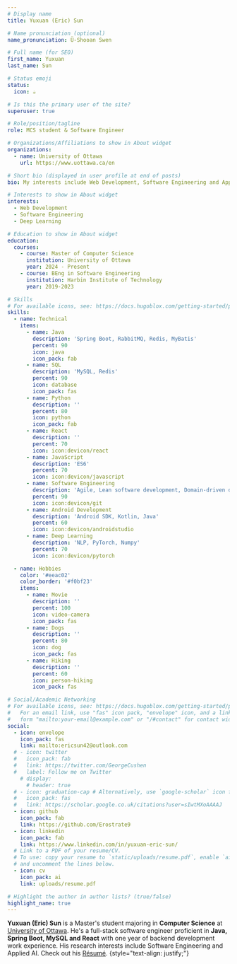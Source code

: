 ```yaml
---
# Display name
title: Yuxuan (Eric) Sun

# Name pronunciation (optional)
name_pronunciation: Ü-Shooan Swen

# Full name (for SEO)
first_name: Yuxuan
last_name: Sun

# Status emoji
status:
  icon: ☕️

# Is this the primary user of the site?
superuser: true

# Role/position/tagline
role: MCS student & Software Engineer

# Organizations/Affiliations to show in About widget
organizations:
  - name: University of Ottawa
    url: https://www.uottawa.ca/en

# Short bio (displayed in user profile at end of posts)
bio: My interests include Web Development, Software Engineering and Applied AI.

# Interests to show in About widget
interests:
  - Web Development
  - Software Engineering
  - Deep Learning

# Education to show in About widget
education:
  courses:
    - course: Master of Computer Science
      institution: University of Ottawa
      year: 2024 - Present
    - course: BEng in Software Engineering
      institution: Harbin Institute of Technology
      year: 2019-2023

# Skills
# For available icons, see: https://docs.hugoblox.com/getting-started/page-builder/#icons
skills:
  - name: Technical
    items:
      - name: Java
        description: 'Spring Boot, RabbitMQ, Redis, MyBatis'
        percent: 90
        icon: java
        icon_pack: fab
      - name: SQL
        description: 'MySQL, Redis'
        percent: 90
        icon: database
        icon_pack: fas
      - name: Python
        description: ''
        percent: 80
        icon: python
        icon_pack: fab
      - name: React
        description: ''
        percent: 70
        icon: icon:devicon/react
      - name: JavaScript
        description: 'ES6'
        percent: 70
        icon: icon:devicon/javascript
      - name: Software Engineering
        description: 'Agile, Lean software development, Domain-driven design'
        percent: 90
        icon: icon:devicon/git
      - name: Android Development
        description: 'Android SDK, Kotlin, Java'
        percent: 60
        icon: icon:devicon/androidstudio
      - name: Deep Learning
        description: 'NLP, PyTorch, Numpy'
        percent: 70
        icon: icon:devicon/pytorch

  - name: Hobbies
    color: '#eeac02'
    color_border: '#f0bf23'
    items:
      - name: Movie
        description: ''
        percent: 100
        icon: video-camera
        icon_pack: fas
      - name: Dogs
        description: ''
        percent: 80
        icon: dog
        icon_pack: fas
      - name: Hiking
        description: ''
        percent: 60
        icon: person-hiking
        icon_pack: fas

# Social/Academic Networking
# For available icons, see: https://docs.hugoblox.com/getting-started/page-builder/#icons
#   For an email link, use "fas" icon pack, "envelope" icon, and a link in the
#   form "mailto:your-email@example.com" or "/#contact" for contact widget.
social:
  - icon: envelope
    icon_pack: fas
    link: mailto:ericsun42@outlook.com
  # - icon: twitter
  #   icon_pack: fab
  #   link: https://twitter.com/GeorgeCushen
  #   label: Follow me on Twitter
    # display:
      # header: true
  # - icon: graduation-cap # Alternatively, use `google-scholar` icon from `ai` icon pack
  #   icon_pack: fas
  #   link: https://scholar.google.co.uk/citations?user=sIwtMXoAAAAJ
  - icon: github
    icon_pack: fab
    link: https://github.com/Erostrate9
  - icon: linkedin
    icon_pack: fab
    link: https://www.linkedin.com/in/yuxuan-eric-sun/
  # Link to a PDF of your resume/CV.
  # To use: copy your resume to `static/uploads/resume.pdf`, enable `ai` icons in `params.yaml`,
  # and uncomment the lines below.
  - icon: cv
    icon_pack: ai
    link: uploads/resume.pdf

# Highlight the author in author lists? (true/false)
highlight_name: true
---
```


**Yuxuan (Eric) Sun** is a Master's student majoring in **Computer Science** at [University of Ottawa](https://service.scs.carleton.ca/ocics/about "OCICS"). He's a full-stack software engineer proficient in **Java, Spring Boot, MySQL and React** with one year of backend development work experience. His research interests include Software Engineering and Applied AI. Check out his [Résumé](https://erostrate9.github.io/uploads/resume.pdf "resume").
{style="text-align: justify;"}
